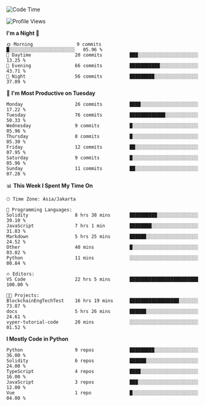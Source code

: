 <!--START_SECTION:waka-->
![Code Time](http://img.shields.io/badge/Code%20Time-1%2C516%20hrs%2038%20mins-blue)

![Profile Views](http://img.shields.io/badge/Profile%20Views-0-blue)

**I'm a Night 🦉** 

```text
🌞 Morning                9 commits           █░░░░░░░░░░░░░░░░░░░░░░░░   05.96 % 
🌆 Daytime                20 commits          ███░░░░░░░░░░░░░░░░░░░░░░   13.25 % 
🌃 Evening                66 commits          ███████████░░░░░░░░░░░░░░   43.71 % 
🌙 Night                  56 commits          █████████░░░░░░░░░░░░░░░░   37.09 % 
```
📅 **I'm Most Productive on Tuesday** 

```text
Monday                   26 commits          ████░░░░░░░░░░░░░░░░░░░░░   17.22 % 
Tuesday                  76 commits          █████████████░░░░░░░░░░░░   50.33 % 
Wednesday                9 commits           █░░░░░░░░░░░░░░░░░░░░░░░░   05.96 % 
Thursday                 8 commits           █░░░░░░░░░░░░░░░░░░░░░░░░   05.30 % 
Friday                   12 commits          ██░░░░░░░░░░░░░░░░░░░░░░░   07.95 % 
Saturday                 9 commits           █░░░░░░░░░░░░░░░░░░░░░░░░   05.96 % 
Sunday                   11 commits          ██░░░░░░░░░░░░░░░░░░░░░░░   07.28 % 
```


📊 **This Week I Spent My Time On** 

```text
🕑︎ Time Zone: Asia/Jakarta

💬 Programming Languages: 
Solidity                 8 hrs 38 mins       ██████████░░░░░░░░░░░░░░░   39.10 % 
JavaScript               7 hrs 1 min         ████████░░░░░░░░░░░░░░░░░   31.83 % 
Markdown                 5 hrs 25 mins       ██████░░░░░░░░░░░░░░░░░░░   24.52 % 
Other                    40 mins             █░░░░░░░░░░░░░░░░░░░░░░░░   03.02 % 
Python                   11 mins             ░░░░░░░░░░░░░░░░░░░░░░░░░   00.84 % 

🔥 Editors: 
VS Code                  22 hrs 5 mins       █████████████████████████   100.00 % 

🐱‍💻 Projects: 
BlockchainEngTechTest    16 hrs 19 mins      ██████████████████░░░░░░░   73.87 % 
docs                     5 hrs 26 mins       ██████░░░░░░░░░░░░░░░░░░░   24.61 % 
vyper-tutorial-code      20 mins             ░░░░░░░░░░░░░░░░░░░░░░░░░   01.52 % 
```

**I Mostly Code in Python** 

```text
Python                   9 repos             █████████░░░░░░░░░░░░░░░░   36.00 % 
Solidity                 6 repos             ██████░░░░░░░░░░░░░░░░░░░   24.00 % 
TypeScript               4 repos             ████░░░░░░░░░░░░░░░░░░░░░   16.00 % 
JavaScript               3 repos             ███░░░░░░░░░░░░░░░░░░░░░░   12.00 % 
Vue                      1 repo              █░░░░░░░░░░░░░░░░░░░░░░░░   04.00 % 
```




<!--END_SECTION:waka-->
